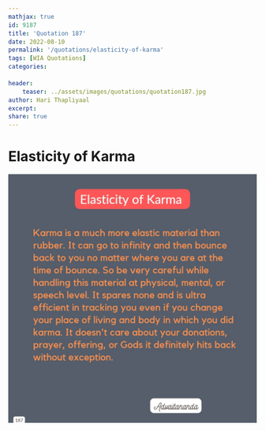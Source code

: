 ```yaml
---
mathjax: true
id: 9187
title: 'Quotation 187'
date: 2022-08-10
permalink: '/quotations/elasticity-of-karma'
tags: [WIA Quotations] 
categories: 

header:
    teaser: ../assets/images/quotations/quotation187.jpg
author: Hari Thapliyaal 
excerpt:
share: true 
---
```


# Elasticity of Karma

![Elasticity of Karma](../assets/images/quotations/quotation187.jpg)
